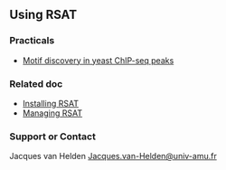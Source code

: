 ## Using RSAT



### Practicals

- [Motif discovery in yeast ChIP-seq peaks](https://rsat-doc.github.io/using-RSAT/)

### Related doc

- [Installing RSAT](https://rsat-doc.github.io/installing-RSAT/)
- [Managing RSAT](https://rsat-doc.github.io/managing-RSAT/)

### Support or Contact

Jacques van Helden <Jacques.van-Helden@univ-amu.fr>
